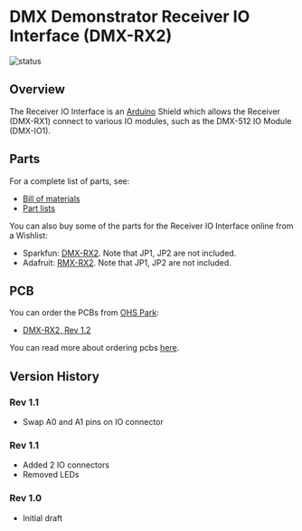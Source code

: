 # DMX Demonstrator Receiver IO Interface (DMX-RX2)

![status](https://img.shields.io/badge/status-verified-brightgreen)

## Overview

The Receiver IO Interface is an [Arduino](https://www.arduino.cc/) Shield which allows the Receiver (DMX-RX1) connect to various IO modules, such as the DMX-512 IO Module (DMX-IO1).

## Parts

For a complete list of parts, see:

- [Bill of materials](receiver.bom.md)
- [Part lists](receiver.parts.md)

You can also buy some of the parts for the Receiver IO Interface online from a Wishlist:

- Sparkfun: [DMX-RX2](https://www.sparkfun.com/wish_lists/175216). Note that JP1, JP2 are not included.
- Adafruit: [RMX-RX2](http://www.adafruit.com/wishlists/590132). Note that JP1, JP2 are not included.

## PCB

You can order the PCBs from [OHS Park](https://oshpark.com/):

- [DMX-RX2, Rev 1.2](https://oshpark.com/shared_projects/PPpqqPVH)

You can read more about ordering pcbs [here](..\pcb.md).

## Version History

### Rev 1.1

- Swap A0 and A1 pins on IO connector

### Rev 1.1

- Added 2 IO connectors
- Removed LEDs

### Rev 1.0

- Initial draft
